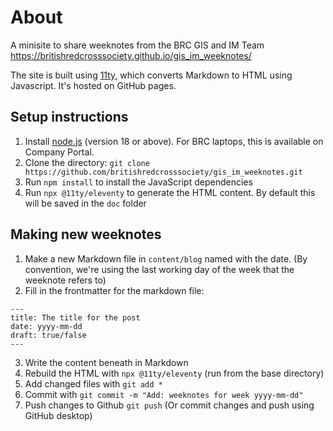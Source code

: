 # About
A minisite to share weeknotes from the BRC GIS and IM Team
https://britishredcrosssociety.github.io/gis_im_weeknotes/

The site is built using [11ty](https://www.11ty.dev/), which converts Markdown to HTML using Javascript. It's hosted on GitHub pages. 

## Setup instructions
1. Install [node.js](https://nodejs.org/en) (version 18 or above). For BRC laptops, this is available on Company Portal.
2. Clone the directory: `git clone https://github.com/britishredcrosssociety/gis_im_weeknotes.git`
3. Run `npm install` to install the JavaScript dependencies
4. Run `npx @11ty/eleventy` to generate the HTML content. By default this will be saved in the `doc` folder

## Making new weeknotes
1. Make a new Markdown file in `content/blog` named with the date. (By convention, we're using the last working day of the week that the weeknote refers to)
2. Fill in the frontmatter for the markdown file:
```
---
title: The title for the post
date: yyyy-mm-dd
draft: true/false
---
```
3. Write the content beneath in Markdown
4. Rebuild the HTML with `npx @11ty/eleventy` (run from the base directory)
5. Add changed files with `git add *`
6. Commit with `git commit -m "Add: weeknotes for week yyyy-mm-dd"`
7. Push changes to Github `git push`
(Or commit changes and push using GitHub desktop)
